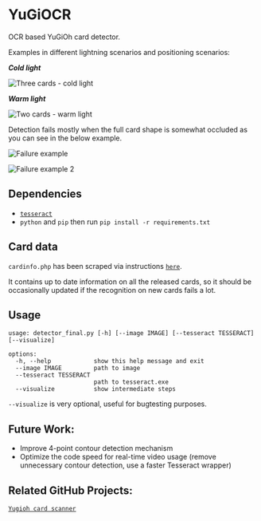 YuGiOCR
==========

OCR based YuGiOh card detector.

Examples in different lightning scenarios and positioning scenarios:

***Cold light***

![Three cards - cold light](https://i.imgur.com/XeG80jr.png)

***Warm light***

![Two cards - warm light](https://i.imgur.com/07CAMpR.png)

Detection fails mostly when the full card shape is somewhat occluded as you can see in the below example.

![Failure example](https://i.imgur.com/1eOyxxD.png)

![Failure example 2](https://i.imgur.com/xoS37fa.png)


Dependencies
------------
* [`tesseract`](https://github.com/tesseract-ocr/)
* `python` and `pip` then run `pip install -r requirements.txt`

Card data
------------
`cardinfo.php` has been scraped via instructions [`here`](https://ygoprodeck.com/api-guide/).

It contains up to date information on all the released cards, so it should be occasionally updated if the recognition on new cards fails a lot.

Usage
------------
```
usage: detector_final.py [-h] [--image IMAGE] [--tesseract TESSERACT] [--visualize]

options:
  -h, --help            show this help message and exit
  --image IMAGE         path to image
  --tesseract TESSERACT
                        path to tesseract.exe
  --visualize           show intermediate steps
```

`--visualize` is very optional, useful for bugtesting purposes.

Future Work:
------------
* Improve 4-point contour detection mechanism
* Optimize the code speed for real-time video usage (remove unnecessary contour detection, use a faster Tesseract wrapper)


Related GitHub Projects:
------------
[`Yugioh card scanner`](https://github.com/theDataFox/yugioh-card-scanner)
